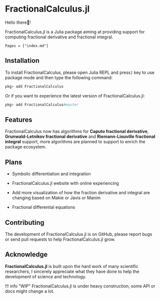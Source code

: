 # FractionalCalculus.jl

Hello there👋!

FractionalCalculus.jl is a Julia package aiming at providing support for computing fractional derivative and fractional integral.

```@contents
Pages = ["index.md"]
```

## Installation

To install FractionalCalculus, please open Julia REPL and press`]` key to use package mode and then type the following command:

```julia
pkg> add FractionalCalculus
```

Or if you want to experience the latest version of FractionalCalculus.jl:

```julia
pkg> add FractionalCalculus#master
```

## Features

FractionalCalculus now has algorithms for **Caputo fractional derivative**, **Grunwald-Letnikov fractional derivative** and **Riemann-Liouville fractional integral** support, more algorithms are planned to support to enrich the package ecosystem.

## Plans

- Symbolic differentiation and integration

- FractionalCalculus.jl website with online experiencing

- Add more visualization of how the fraction derivative and integral are changing based on Makie or Javis or Manim

- Fractional differential equations

## Contributing

The development of FractionalCalculus.jl is on GitHub, please report bugs or send pull requests to help FractionalCalculus.jl grow.

## Acknowledge

**FractionalCalculus.jl** is built upon the hard work of many scientific researchers, I sincerely appreciate what they have done to help the development of science and technology.

!!! info "WIP"
		FractionalCalculus.jl is under heavy construction, some API or docs might change a lot.